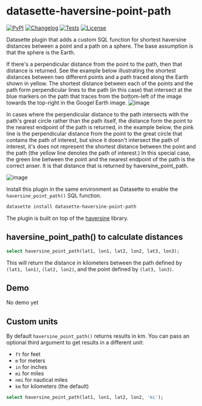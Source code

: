 # datasette-haversine-point-path
[![PyPI](https://img.shields.io/pypi/v/datasette-haversine-point-path.svg)](https://pypi.org/project/datasette-haversine-point-path/)
[![Changelog](https://img.shields.io/github/v/release/hcarter333/datasette-haversine-point-path?include_prereleases&label=changelog)](https://github.com/hcarter333/datasette-haversine-point-path/releases)
[![Tests](https://github.com/hcarter333/datasette-haversine-point-path/workflows/Test/badge.svg)](https://github.com/hcarter333/datasette-haversine-point-path/actions?query=workflow%3ATest)
[![License](https://img.shields.io/badge/license-Apache%202.0-blue.svg)](https://github.com/hcarter333/datasette-haversine-point-path/blob/main/LICENSE)

Datasette plugin that adds a custom SQL function for shortest haversine distances between a point and a path on a sphere. The base assumption is that the sphere is the Earth.

If there's a perpendicular distance from the point to the path, then that distance is returned. See the example below illustrating the shortest distances between two different points and a path traced along the Earth shown in yellow. The shortest distance between each of the points and the path form perpendicular lines to the path (in this case) that intersect at the blue markers on the path that traces from the bottom-left of the image towards the top-right in the Googel Earth image. 
![image](https://github.com/hcarter333/datasette-haversine-point-path/assets/363004/0507a3a4-f6c4-4d4e-8352-4e7e37b3f066)

In cases where the perpendicular distance to the path intersects with the path's great circle rather than the path itself, the distance form the point to the nearest endpoint of the path is returned, in the example below, the pink line is the perpendicular distance from the point to the great circle that contains the path of interest, but since it doesn't intersect the path of interest, it's does not represent the shortest distance between the point and the path (the yellow line denotes the path of interest.) In this special case, the green line between the point and the nearest endpoint of the path is the correct anser. It is that distance that is returned by haversine_point_path. 

![image](https://github.com/hcarter333/datasette-haversine-point-path/assets/363004/7237d7e0-150f-412a-bf5f-8ba6ac1c84f9)



Install this plugin in the same environment as Datasette to enable the `haversine_point_path()` SQL function.
```bash
datasette install datasette-haversine-point-path
```
The plugin is built on top of the [haversine](https://github.com/mapado/haversine) library.

## haversine_point_path() to calculate distances

```sql
select haversine_point_path(lat1, lon1, lat2, lon2, lat3, lon3);
```

This will return the distance in kilometers between the path defined by `(lat1, lon1)`, `(lat2, lon2)`, and the point defined by `(lat3, lon3)`.

## Demo
No demo yet

## Custom units

By default `haversine_point_path()` returns results in km. You can pass an optional third argument to get results in a different unit:

- `ft` for feet
- `m` for meters
- `in` for inches
- `mi` for miles
- `nmi` for nautical miles
- `km` for kilometers (the default)

```sql
select haversine_point_path(lat1, lon1, lat2, lon2, 'mi');
```
